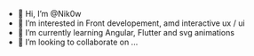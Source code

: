 - 👋 Hi, I’m @Nik0w
- 👀 I’m interested in Front developement, amd interactive ux / ui
- 🌱 I’m currently learning Angular, Flutter and svg animations
- 💞️ I’m looking to collaborate on ...

<!---
Nik0w/Nik0w is a ✨ special ✨ repository because its `README.md` (this file) appears on your GitHub profile.
You can click the Preview link to take a look at your changes.
--->
